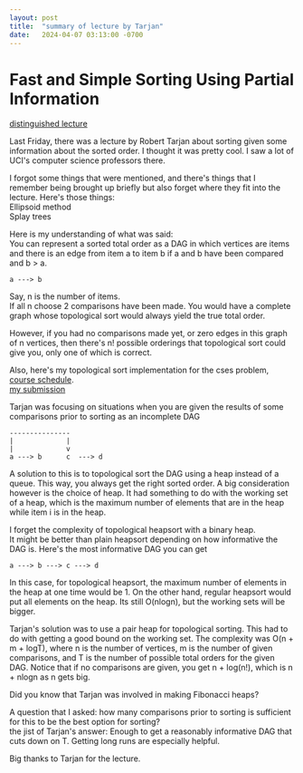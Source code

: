 ```yaml
---
layout: post
title:  "summary of lecture by Tarjan"
date:   2024-04-07 03:13:00 -0700
---
```


# Fast and Simple Sorting Using Partial Information
[distinguished lecture](https://ics.uci.edu/event/fast-and-simple-sorting-using-partial-information/)  

Last Friday, there was a lecture by Robert Tarjan about sorting given some information
about the sorted order. I thought it was pretty cool. I saw a lot of UCI's computer science
professors there.

I forgot some things that were mentioned, and there's things that I remember being brought up briefly
but also forget where they fit into the lecture. Here's those things:  
Ellipsoid method  
Splay trees  

Here is my understanding of what was said:  
You can represent a sorted total order as a DAG in which vertices are items and there
is an edge from item a to item b if a and b have been compared and b > a.
```
a ---> b
```
Say, n is the number of items.  
If all n choose 2 comparisons have been made. You would have a complete graph
whose topological sort would always yield the true total order.  

However, if you had no comparisons made yet, or zero edges in this graph of n vertices,
then there's n! possible orderings that topological sort could give you, only one of which is correct.  

Also, here's my topological sort implementation for the cses problem, [course schedule](https://cses.fi/problemset/task/1679).  
[my submission](https://cses.fi/paste/a91f59b9d7a1d0f3770c5f/)  

Tarjan was focusing on situations when you are given the results of some comparisons prior to sorting as an incomplete DAG
```
---------------
|             |
|             v
a ---> b      c  ---> d
```
A solution to this is to topological sort the DAG using a heap instead of a queue.
This way, you always get the right sorted order. A big consideration however is the choice of heap.
It had something to do with the working set of a heap, which is the maximum number of elements that
are in the heap while item i is in the heap.  

I forget the complexity of topological heapsort with a binary heap.  
It might be better than plain heapsort depending on how informative the DAG is. Here's the most informative DAG you can get  
```
a ---> b ---> c ---> d
```
In this case, for topological heapsort, the maximum number of elements in the heap at one time would be 1. On the
other hand, regular heapsort would put all elements on the heap. Its still O(nlogn), but the working sets will be bigger.  

Tarjan's solution was to use a pair heap for topological sorting. This had to do with getting a good bound on the working set.
The complexity was O(n + m + logT), where n is the number of vertices, m is the number of given comparisons, and T is the number of
possible total orders for the given DAG. Notice that if no comparisons are given, you get n + log(n!), which is n + nlogn as n gets big.  

Did you know that Tarjan was involved in making Fibonacci heaps?

A question that I asked: how many comparisons prior to sorting is sufficient for this to be the best option for sorting?  
the jist of Tarjan's answer: Enough to get a reasonably informative DAG that cuts down on T. Getting long runs are especially helpful.  

Big thanks to Tarjan for the lecture.
